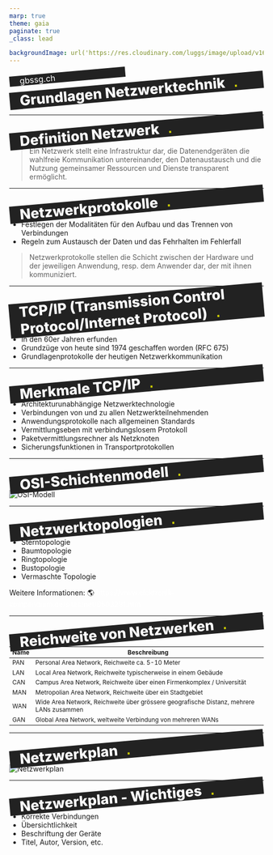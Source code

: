 ```yaml
---
marp: true
theme: gaia
paginate: true
_class: lead

backgroundImage: url('https://res.cloudinary.com/luggs/image/upload/v1634832661/GBS/bg1.png')
---
```


<!-- _backgroundImage: url('https://res.cloudinary.com/luggs/image/upload/v1622877578/GBS/gbs.jpg') 
_color: black;

_footer: ""
_paginate: false
-->

<style scoped>
h1 {
    background-color: #222;
    margin: 0;
    padding: 0 10px 0 20px;
    font-weight: 800;
    transform: rotate(-5deg);
    color: #fff;
    text-align: left;
}

h1::after {
    font-family: Arial, Helvetica, sans-serif;
    bottom: 0;
    color: #CCCC00;
    content: '.';
    position: absolute;
    margin-left: 25px;
    transform: translate(-100%, 0);
}

h3 {
    background-color: #222;
    margin: 0;
    padding: 0 10px 0 20px;
    font-weight: 400;
    transform: rotate(-5deg);
    color: #fff;
    text-align: left;
    width: 200px;
}

a {
    color: #fff;
    text-decoration: none;
}


</style>

### gbssg.ch

# Grundlagen Netzwerktechnik

<br> 




---
# Definition Netzwerk

> Ein Netzwerk stellt eine Infrastruktur dar, die Datenendgeräten die wahlfreie Kommunikation untereinander, den Datenaustausch und die Nutzung gemeinsamer Ressourcen und Dienste transparent ermöglicht.


---
# Netzwerkprotokolle

- Festlegen der Modalitäten für den Aufbau und das Trennen von Verbindungen
- Regeln zum Austausch der Daten und das Fehrhalten im Fehlerfall

> Netzwerkprotokolle stellen die Schicht zwischen der Hardware und der jeweiligen Anwendung, resp. dem Anwender dar, der mit ihnen kommuniziert.

---
# TCP/IP (Transmission Control Protocol/Internet Protocol)

- In den 60er Jahren erfunden
- Grundzüge von heute sind 1974 geschaffen worden (RFC 675)
- Grundlagenprotokolle der heutigen Netzwerkkommunikation

---
# Merkmale TCP/IP

- Architekturunabhängige Netzwerktechnologie
- Verbindungen von und zu allen Netzwerkteilnehmenden
- Anwendungsprotokolle nach allgemeinen Standards
- Vermittlungseben mit verbindungslosem Protokoll
- Paketvermittlungsrechner als Netzknoten
- Sicherungsfunktionen in Transportprotokollen

---
# OSI-Schichtenmodell
![OSI-Modell](https://res.cloudinary.com/luggs/image/upload/v1648542358/Informatik/Modul%20117/osi.png)

---

# Netzwerktopologien 

- Sterntopologie
- Baumtopologie
- Ringtopologie
- Bustopologie
- Vermaschte Topologie

Weitere Informationen: 
🌎 https://www.elektronik-kompendium.de/sites/net/0503281.htm


---
# Reichweite von Netzwerken 

<style>
    table {
        font-size:85%;
    }
</style>

| Name | Beschreibung |
|------|-------------|
| PAN | Personal Area Network, Reichweite ca. 5-10 Meter |
| LAN | Local Area Network, Reichweite typischerweise in einem Gebäude| 
| CAN | Campus Area Network, Reichweite über einen Firmenkomplex / Universität |
| MAN | Metropolian Area Network, Reichweite über ein Stadtgebiet |
| WAN | Wide Area Network, Reichweite über grössere geografische Distanz, mehrere LANs zusammen |
| GAN | Global Area Network, weltweite Verbindung von mehreren WANs |

---

# Netzwerkplan

![Netzwerkplan](https://res.cloudinary.com/luggs/image/upload/w_500/v1648196997/Informatik/Modul%20117/netzwerkplan.png)

---

# Netzwerkplan - Wichtiges

- Korrekte Verbindungen
- Übersichtlichkeit
- Beschriftung der Geräte
- Titel, Autor, Version, etc.



